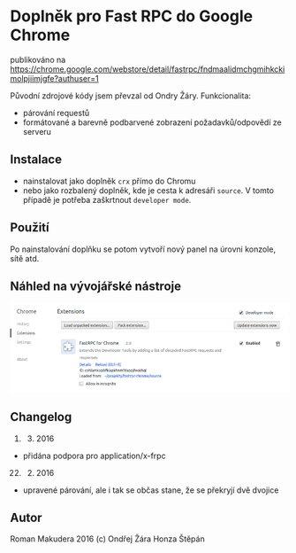 # Doplněk pro Fast RPC do Google Chrome

publikováno na https://chrome.google.com/webstore/detail/fastrpc/fndmaalidmchgmihkckimolpjiimjgfe?authuser=1

Původní zdrojové kódy jsem převzal od Ondry Žáry. Funkcionalita:

- párování requestů
- formátované a barevně podbarvené zobrazení požadavků/odpovědí ze serveru

## Instalace

- nainstalovat jako doplněk `crx` přímo do Chromu
- nebo jako rozbalený doplněk, kde je cesta k adresáři `source`. V tomto případě je potřeba zaškrtnout `developer mode`.

## Použití

Po nainstalování doplňku se potom vytvoří nový panel na úrovni konzole, sítě atd.

## Náhled na vývojářské nástroje

![Extensions](/chrome.png)

## Changelog

1. 3. 2016
- přidána podpora pro application/x-frpc

22. 2. 2016
- upravené párování, ale i tak se občas stane, že se překryjí dvě dvojice

## Autor

Roman Makudera 2016 (c)
Ondřej Žára
Honza Štěpán